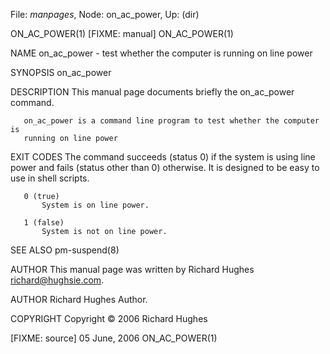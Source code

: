 File: *manpages*,  Node: on_ac_power,  Up: (dir)

ON_AC_POWER(1)                  [FIXME: manual]                 ON_AC_POWER(1)



NAME
       on_ac_power - test whether the computer is running on line power

SYNOPSIS
       on_ac_power

DESCRIPTION
       This manual page documents briefly the on_ac_power command.

       on_ac_power is a command line program to test whether the computer is
       running on line power

EXIT CODES
       The command succeeds (status 0) if the system is using line power and
       fails (status other than 0) otherwise. It is designed to be easy to use
       in shell scripts.

       0 (true)
           System is on line power.

       1 (false)
           System is not on line power.

SEE ALSO
       pm-suspend(8)

AUTHOR
       This manual page was written by Richard Hughes richard@hughsie.com.

AUTHOR
       Richard Hughes
           Author.

COPYRIGHT
       Copyright © 2006 Richard Hughes



[FIXME: source]                  05 June, 2006                  ON_AC_POWER(1)
